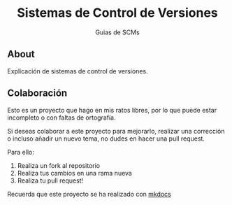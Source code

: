 <h1 align=center>Sistemas de Control de Versiones</h1>
<p align=center>Guias de SCMs</p>

## About

Explicación de sistemas de control de versiones.

## Colaboración

Esto es un proyecto que hago en mis ratos libres, por lo que puede estar incompleto o con faltas de ortografía.

Si deseas colaborar a este proyecto para mejorarlo, realizar una corrección o incluso añadir un nuevo tema, no dudes en hacer una pull request.

Para ello:

1. Realiza un fork al repositorio
2. Realiza tus cambios en una rama nueva
3. Realiza tu pull request!

Recuerda que este proyecto se ha realizado con [mkdocs](https://www.mkdocs.org/)

